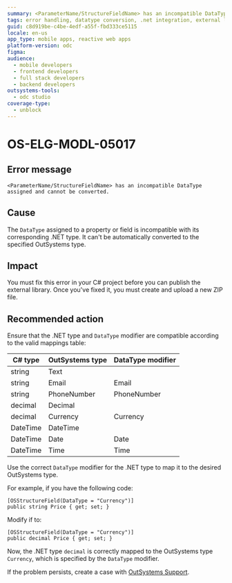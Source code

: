 ```yaml
---
summary: <ParameterName/StructureFieldName> has an incompatible DataType assigned and cannot be converted.
tags: error handling, datatype conversion, .net integration, external libraries, data mapping
guid: c8d919be-c4be-4edf-a55f-fbd333ce5115
locale: en-us
app_type: mobile apps, reactive web apps
platform-version: odc
figma:
audience:
  - mobile developers
  - frontend developers
  - full stack developers
  - backend developers
outsystems-tools:
  - odc studio
coverage-type:
  - unblock
---
```


# OS-ELG-MODL-05017

## Error message

`<ParameterName/StructureFieldName> has an incompatible DataType assigned and cannot be converted.`

## Cause

The `DataType` assigned to a property or field is incompatible with its corresponding .NET type. It can't be automatically converted to the specified OutSystems type.

## Impact

You must fix this error in your C# project before you can publish the external library. Once you've fixed it, you must create and upload a new ZIP file.

## Recommended action

Ensure that the .NET type and `DataType` modifier are compatible according to the valid mappings table:

| C# type | OutSystems type | DataType modifier |
| --- | --- | --- |
| string | Text |     |
| string | Email | Email |
| string | PhoneNumber | PhoneNumber |
| decimal | Decimal |     |
| decimal | Currency | Currency |
| DateTime | DateTime |     |
| DateTime | Date | Date |
| DateTime | Time | Time |

Use the correct `DataType` modifier for the .NET type to map it to the desired OutSystems type.

For example, if you have the following code:

    [OSStructureField(DataType = "Currency")]
    public string Price { get; set; }

Modify if to:

    [OSStructureField(DataType = "Currency")]
    public decimal Price { get; set; }

Now, the .NET type `decimal` is correctly mapped to the OutSystems type `Currency`, which is specified by the `DataType` modifier.

If the problem persists, create a case with [OutSystems Support](https://www.outsystems.com/support/portal/open-support-case?ErrorCode=OS-ELG-MODL-05017).

